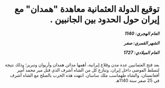 <h1 dir="rtl">توقيع الدولة العثمانية معاهدة "همدان" مع إيران حول الحدود بين الجانبين  .</h1>

<h5 dir="rtl">العام الهجري:  1140

الشهر القمري: صفر

العام الميلادي: 1727</h5>

<p dir="rtl">بعد فتح العثمانيين عدة مدن وقلاع إيرانية، أهمها مدائن همدان وأريوان وتبريز؛ وذلك نتيجة لتسلط الفوضى داخل إيران، وتنازع كل من الشاه أشرف الذي قتل مير محمد أمير أفغانستان، والشاه طهماسب ملك ساسان. انتهت هذه الحرب بالصلح مع الشاه أشرف في 25 صفر سنة 1140هـ</p></br>
